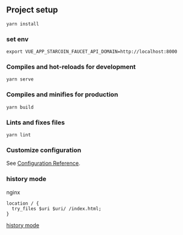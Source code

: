 ## Project setup
```
yarn install
```

### set env
```
export VUE_APP_STARCOIN_FAUCET_API_DOMAIN=http://localhost:8000
```

### Compiles and hot-reloads for development
```
yarn serve
```

### Compiles and minifies for production
```
yarn build
```

### Lints and fixes files
```
yarn lint
```

### Customize configuration
See [Configuration Reference](https://cli.vuejs.org/config/).

### history mode

nginx
```
location / {
  try_files $uri $uri/ /index.html;
}
```

[history mode](https://router.vuejs.org/zh/guide/essentials/history-mode.html) 

